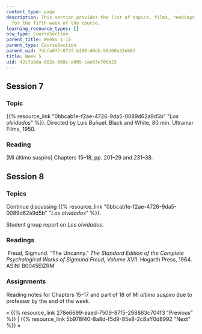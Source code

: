 ```yaml
---
content_type: page
description: This section provides the list of topics, films, readings, and assignments
  for the fifth week of the course.
learning_resource_types: []
ocw_type: CourseSection
parent_title: Weeks 1-15
parent_type: CourseSection
parent_uid: 7dcfa077-073f-b180-d8db-58360a32eb03
title: Week 5
uid: 42c7a8da-002e-868c-a005-cae63ef0db23
---
```


Session 7
---------

### Topic

{{% resource_link "0bbcab1e-f2ae-4726-9da5-0089d62a9d5b" "_Los olvidados_" %}}. Directed by Luis Buñuel. Black and White, 80 min. Ultramar Films, 1950.

### Reading

\[Mi último suspiro\] Chapters 15–18, pp. 201–29 and 231–38.

Session 8
---------

### Topics

Continue discussing {{% resource_link "0bbcab1e-f2ae-4726-9da5-0089d62a9d5b" "_Los olvidados_" %}}.

Student group report on _Los olvidados_.

### Readings

 Freud, Sigmund. “The Uncanny.” _The Standard Edition of the Complete Psychological Works of Sigmund Freud, Volume XVII_. Hogarth Press, 1964. ASIN: B0045EIZRM

### Assignments

Reading notes for Chapters 15–17 and part of 18 of _Mi último suspiro_ due to professor by the end of the week.

« {{% resource_link 278e6699-eaed-7509-87f5-298863c704f3 "Previous" %}} | {{% resource_link 5b978f40-8a8d-f5d9-85e8-2c8aff0d8992 "Next" %}} »
